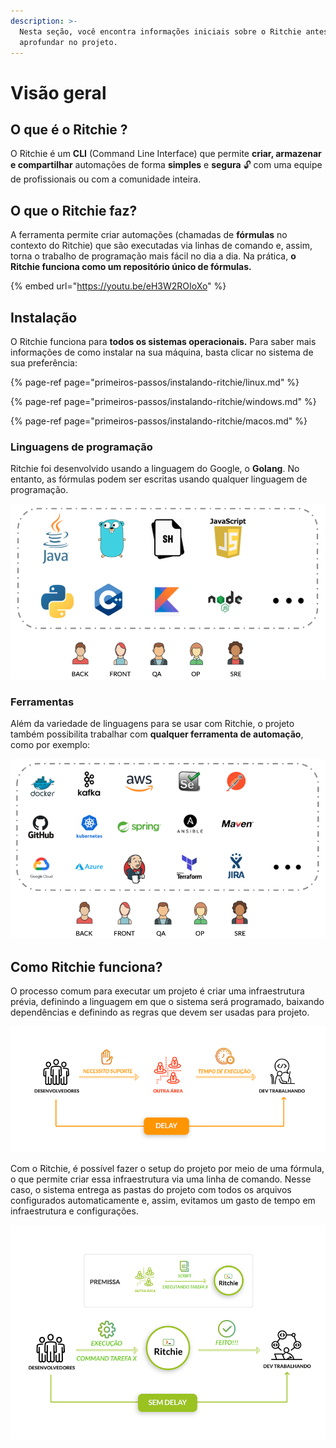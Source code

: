 ```yaml
---
description: >-
  Nesta seção, você encontra informações iniciais sobre o Ritchie antes de se
  aprofundar no projeto.
---
```


# Visão geral

## O que é o Ritchie ?

O Ritchie é um **CLI** \(Command Line Interface\) que permite **criar, armazenar e compartilhar** automações de forma **simples** e **segura** 🔓 com uma equipe de profissionais ou com a comunidade inteira.

## **O que o Ritchie faz?**

A ferramenta permite criar automações \(chamadas de **fórmulas** no contexto do Ritchie\) que são executadas via linhas de comando e, assim, torna o trabalho de programação mais fácil no dia a dia. Na prática, **o Ritchie funciona como um repositório único de fórmulas.** 

{% embed url="https://youtu.be/eH3W2ROIoXo" %}

## Instalação

O Ritchie funciona para **todos os sistemas operacionais.** Para saber mais informações de como instalar na sua máquina, basta clicar no sistema de sua preferência:

{% page-ref page="primeiros-passos/instalando-ritchie/linux.md" %}

{% page-ref page="primeiros-passos/instalando-ritchie/windows.md" %}

{% page-ref page="primeiros-passos/instalando-ritchie/macos.md" %}

### **Linguagens de programação**

Ritchie foi desenvolvido usando a linguagem do Google, o **Golang**. No entanto, as fórmulas podem ser escritas usando qualquer linguagem de programação.

![Linguagens de programa&#xE7;&#xE3;o dispon&#xED;veis para usar Ritchie](.gitbook/assets/screenshot-2020-05-08-at-17.54.34.png)

### Ferramentas

Além da variedade de linguagens para se usar com Ritchie, o projeto também possibilita trabalhar com **qualquer ferramenta de automação**, como por exemplo: 

![](.gitbook/assets/screenshot-2020-05-08-at-17.54.49%20%281%29.png)

## Como Ritchie funciona?

O processo comum para executar um projeto é criar uma infraestrutura prévia, definindo a linguagem em que o sistema será programado, baixando dependências e definindo as regras que devem ser usadas para projeto.

![Exemplo de estrutura SEM Ritchie](.gitbook/assets/pt-sem-ritchie.png)

Com o Ritchie, é possível fazer o setup do projeto por meio de uma fórmula, o que permite criar essa infraestrutura via uma linha de comando. Nesse caso, o sistema entrega as pastas do projeto com todos os arquivos configurados automaticamente e, assim, evitamos um gasto de tempo em infraestrutura e configurações.

![Exemplo de estrutura COM Ritchie](.gitbook/assets/pt-com-ritchie.png)

